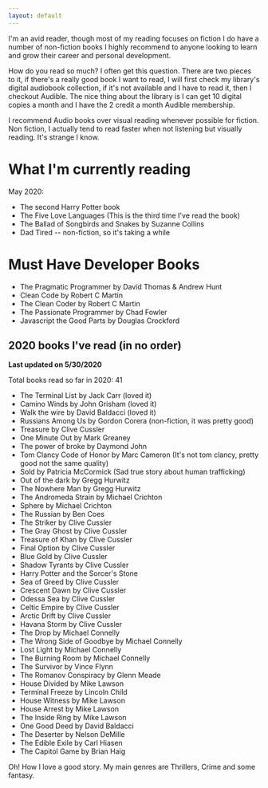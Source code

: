 ```yaml
---
layout: default
---
```


I'm an avid reader, though most of my reading focuses on fiction I do have a number of non-fiction books I highly recommend to anyone looking to learn and grow their career and personal development. 

How do you read so much? I often get this question. There are two pieces to it, if there's a really good book I want to read, I will first check my library's digital audiobook collection, if it's not available and I have to read it, then I checkout Audible. The nice thing about the library is I can get 10 digital copies a month and I have the 2 credit a month Audible membership. 

I recommend Audio books over visual reading whenever possible for fiction. Non fiction, I actually tend to read faster when not listening but visually reading. It's strange I know. 

# What I'm currently reading

May 2020: 
* The second Harry Potter book
* The Five Love Languages (This is the third time I've read the book)
* The Ballad of Songbirds and Snakes by Suzanne Collins
* Dad Tired -- non-fiction, so it's taking a while 

# Must Have Developer Books

* The Pragmatic Programmer by David Thomas & Andrew Hunt
* Clean Code by Robert C Martin
* The Clean Coder by Robert C Martin
* The Passionate Programmer by Chad Fowler 
* Javascript the Good Parts by Douglas Crockford 

## 2020 books I've read (in no order)

**Last updated on 5/30/2020**

Total books read so far in 2020: 41 

* The Terminal List by Jack Carr (loved it)
* Camino Winds by John Grisham (loved it)
* Walk the wire by David Baldacci (loved it)
* Russians Among Us by Gordon Corera (non-fiction, it was pretty good)
* Treasure by Clive Cussler 
* One Minute Out by Mark Greaney 
* The power of broke by Daymond John 
* Tom Clancy Code of Honor by Marc Cameron (It's not tom clancy, pretty good not the same quality)
* Sold by Patricia McCormick (Sad true story about human trafficking)
* Out of the dark by Gregg Hurwitz 
* The Nowhere Man by Gregg Hurwitz
* The Andromeda Strain by Michael Crichton 
* Sphere by Michael Crichton 
* The Russian by Ben Coes
* The Striker by Clive Cussler 
* The Gray Ghost by Clive Cussler
* Treasure of Khan by Clive Cussler
* Final Option by Clive Cussler
* Blue Gold by Clive Cussler
* Shadow Tyrants by Clive Cussler
* Harry Potter and the Sorcer's Stone 
* Sea of Greed by Clive Cussler
* Crescent Dawn by Clive Cussler
* Odessa Sea by Clive Cussler
* Celtic Empire by Clive Cussler
* Arctic Drift by Clive Cussler
* Havana Storm by Clive Cussler
* The Drop by Michael Connelly
* The Wrong Side of Goodbye by Michael Connelly
* Lost Light by Michael Connelly
* The Burning Room by Michael Connelly
* The Survivor by Vince Flynn
* The Romanov Conspiracy by Glenn Meade
* House Divided by Mike Lawson
* Terminal Freeze by Lincoln Child 
* House Witness by Mike Lawson
* House Arrest by Mike Lawson
* The Inside Ring by Mike Lawson
* One Good Deed by David Baldacci 
* The Deserter by Nelson DeMille
* The Edible Exile by Carl Hiasen 
* The Capitol Game by Brian Haig

Oh! How I love a good story. My main genres are Thrillers, Crime and some fantasy. 

